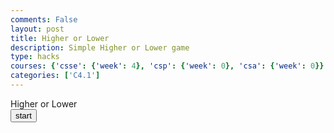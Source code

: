 ```yaml
---
comments: False
layout: post
title: Higher or Lower
description: Simple Higher or Lower game
type: hacks
courses: {'csse': {'week': 4}, 'csp': {'week': 0}, 'csa': {'week': 0}}
categories: ['C4.1']
---
```

<style>
    .show{
        display: block;
    }
    .hide{
        display: none;
    }
</style>

<h>Higher or Lower</h>
<button id="show" class="show" onClick="start()">start</button>
<div id="hide" class="hide">
    <input id="input" type="number" onfocus="this.value=''" min=0 max=100/>
    <button onClick="check()">submit</button>
</div>
<p id="text"></p>

<script>
    let num = 0;
    let count = 0;
    function start(){
        document.getElementById("show").setAttribute("class", "hide");
        document.getElementById("hide").setAttribute("class", "show");
        document.getElementById("text").innerText = "";
        num = Math.round(Math.random() * 100);
    }
    function check(){
        let guess = document.getElementById("input").value;
        if (guess == num) {
            document.getElementById("text").innerText = "You Win! The number was ("+num+") and it took you ("+(count+1)+") guesses.";
            document.getElementById("show").setAttribute("class", "show");
            document.getElementById("hide").setAttribute("class", "hide");
            count = 0;
        } 
        else if (guess > num) {
            document.getElementById("text").innerText = "Too high!"
            count += 1;
        }
        elseif (guess < num) {
            document.getElementById("text").innerText = "Too low!"
            count +=1;
        }
    }
</script>